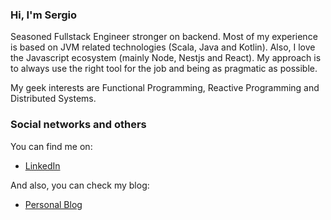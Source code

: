 ### Hi, I'm Sergio

Seasoned Fullstack Engineer stronger on backend. Most of my experience is based on JVM related technologies (Scala, Java and Kotlin). Also, I love the Javascript ecosystem (mainly Node, Nestjs and React). My approach is to always use the right tool for the job and being as pragmatic as possible.

My geek interests are Functional Programming, Reactive Programming and Distributed Systems.

### Social networks and others
You can find me on:
 * [LinkedIn](https://www.linkedin.com/in/sergio-cano-2baa4257/)

And also, you can check my blog:
 * [Personal Blog](https://serdeliverance.github.io/blog/)
